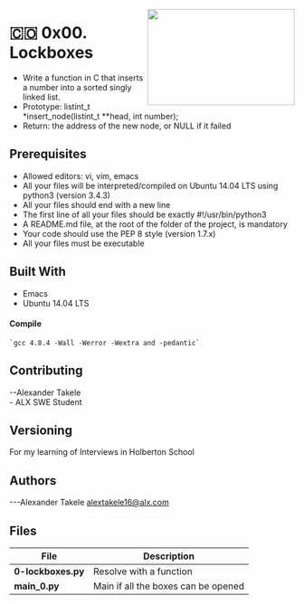 <p>
<img width="260" height="170" src="https://image.flaticon.com/icons/svg/679/679922.svg" align="right" >
</p>

# :colombia: 0x00. Lockboxes

- Write a function in C that inserts a number into a sorted singly linked list.
- Prototype: listint_t \*insert_node(listint_t \*\*head, int number);
- Return: the address of the new node, or NULL if it failed

## Prerequisites

- Allowed editors: vi, vim, emacs
- All your files will be interpreted/compiled on Ubuntu 14.04 LTS using python3 (version 3.4.3)
- All your files should end with a new line
- The first line of all your files should be exactly #!/usr/bin/python3
- A README.md file, at the root of the folder of the project, is mandatory
- Your code should use the PEP 8 style (version 1.7.x)
- All your files must be executable

## Built With

- Emacs
- Ubuntu 14.04 LTS

#### Compile

    `gcc 4.8.4 -Wall -Werror -Wextra and -pedantic`

## Contributing

--Alexander Takele <br> - ALX SWE Student

## Versioning

For my learning of Interviews in Holberton School

## Authors

---Alexander Takele alextakele16@alx.com

## Files

| File               | Description                         |
| ------------------ | ----------------------------------- |
| **0-lockboxes.py** | Resolve with a function             |
| **main_0.py**      | Main if all the boxes can be opened |
